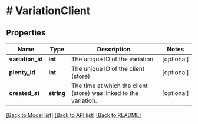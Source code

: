 # # VariationClient

## Properties

Name | Type | Description | Notes
------------ | ------------- | ------------- | -------------
**variation_id** | **int** | The unique ID of the variation | [optional] 
**plenty_id** | **int** | The unique ID of the client (store) | [optional] 
**created_at** | **string** | The time at which the client (store) was linked to the variation. | [optional] 

[[Back to Model list]](../../README.md#documentation-for-models) [[Back to API list]](../../README.md#documentation-for-api-endpoints) [[Back to README]](../../README.md)


